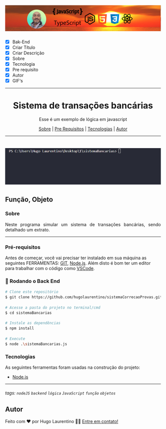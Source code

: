 <h1 align="center">
  <img alt="Logo" title="#Logo" src="./assets/logo-hugo.jpg" />
</h1>

- [x] Bak-End
- [x] Criar Título
- [x] Criar Descrição
- [x] Sobre
- [x] Tecnologia
- [x] Pre requisito
- [x] Autor
- [x] GIF‘s

---
<h1 align='center'>Sistema de transações bancárias</h1>

<p align='center'>Esse é um exemplo de lógica em javascript</p>
<p align='center'>
</p>

<p align='center'>
 <a href='#sobre'>Sobre</a> |
 <a href='#pré-requisitos'>Pre Requisitos</a> |
 <a href='#tecnologias'>Tecnologias</a> |
 <a href='#autor'>Autor</a>
</p>

---
<h1 align='center'>
 <img alt='Readme' title='Readme' src='./assets/execucao.gif' />
</h1>

Função, Objeto 
---

### Sobre

  <p align= 'justify'>
   Neste programa simular um sistema de transações bancárias, sendo detalhado um extrato.
</p>

---

### Pré-requisitos

Antes de começar, você vai precisar ter instalado em sua máquina as seguintes FERRAMENTAS: [GIT](https://git-scm.com/), [Node.js](https://nodejs.org/en/download).
Além disto é bom ter um editor para trabalhar com o código como [VSCode](https://code.visualstudio.com/download).

### 🎲 Rodando o Back End

```bash
# Clone este repositório
$ git clone https://github.com/hugolaurentino/sistemaCorrecaoProvas.git

# Acesse a pasta do projeto no terminal/cmd
$ cd sistemaBancarias

# Instale as dependências
$ npm install

# Execute 
$ node .\sistemaBancarias.js

```
### Tecnologias

As seguintes ferramentas foram usadas na construção do projeto:

- [Node.js][nodejs]

---
###### tags: `nodeJS` `backend` `lógica` `JavaScript` `função` `objetos`
## Autor
Feito com ❤️ por Hugo Laurentino 👋🏽 [Entre em contato!](https://www.linkedin.com/in/hugo-laurentino-silva/)

[nodejs]: https://nodejs.org/
